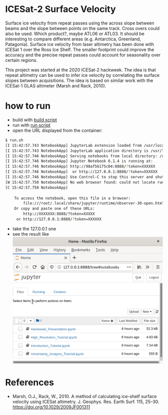 # ICESat-2 Surface Velocity

Surface ice velocity from repeat passes using the across slope between beams and the slope between points on the same track. Cross overs could also be used. Which product?, maybe ATL06 or ATL03. It should be interesting to compare different areas (e.g. Antarctica, Greenland, Patagonia). Surface ice velocity from laser altimetry  has been done with ICESat 1 over the Ross Ice Shelf. The smaller footprint could improve the accuracy and the precise repeat passes could account for seasonality over certain regions.

This project was started at the 2020 ICESat-2 hackweek. The idea is that repeat altimetry can be used to infer ice velocity by correlating the surface slopes between acquisitions. The idea is based on similar work with the ICESat-1 GLAS altimeter (Marsh and Rack, 2010).

#  how to run

- build with [build script](./build.sh)
- run with [run script](./run.sh)
- open the URL displayed from the container:
```bash
$ run.sh
[I 15:42:57.743 NotebookApp] JupyterLab extension loaded from /usr/local/lib/python3.7/site-packages/jupyterlab
[I 15:42:57.743 NotebookApp] JupyterLab application directory is /usr/local/share/jupyter/lab
[I 15:42:57.746 NotebookApp] Serving notebooks from local directory: /root/repo/notebooks
[I 15:42:57.746 NotebookApp] Jupyter Notebook 6.1.4 is running at:
[I 15:42:57.746 NotebookApp] http://98af56175c04:8888/?token=XXXXXX
[I 15:42:57.746 NotebookApp]  or http://127.0.0.1:8888/?token=XXXXXX
[I 15:42:57.746 NotebookApp] Use Control-C to stop this server and shut down all kernels (twice to skip confirmation).
[W 15:42:57.750 NotebookApp] No web browser found: could not locate runnable browser.
[C 15:42:57.750 NotebookApp]

    To access the notebook, open this file in a browser:
        file:///root/.local/share/jupyter/runtime/nbserver-30-open.html
    Or copy and paste one of these URLs:
        http://XXXXXXX:8888/?token=XXXXX
     or http://127.0.0.1:8888/?token=XXXXXX
```
- take the 127.0.0.1 one
- see the result like ![](assets/notebook-display.png)

# References
- Marsh, O.J., Rack, W., 2010. A method of calculating ice-shelf surface velocity using ICESat altimetry. J. Geophys. Res. Earth Surf. 115, 25–30. https://doi.org/10.1029/2009JF001311

